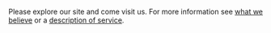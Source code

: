 Please explore our site and come visit us. For more information see [what we believe](http://flushinggospelhall.org/about/) or a [description of service](http://flushinggospelhall.org/service/).

